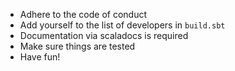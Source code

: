 * Adhere to the code of conduct
* Add yourself to the list of developers in `build.sbt`
* Documentation via scaladocs is required
* Make sure things are tested
* Have fun!
